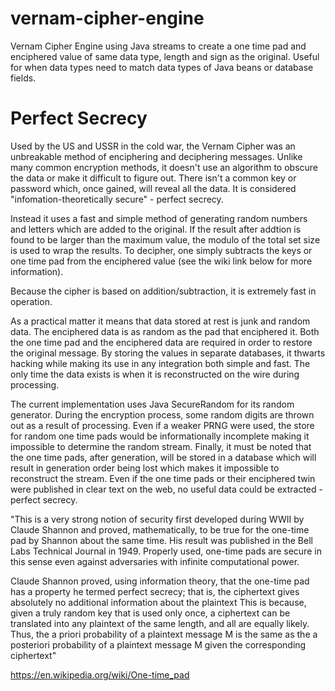 # vernam-cipher-engine
Vernam Cipher Engine using Java streams to create a one time pad and enciphered value of same data type, length and sign as the original. Useful for when data types need to match data types of Java beans or database fields.

# Perfect Secrecy
Used by the US and USSR in the cold war, the Vernam Cipher was an unbreakable method of enciphering and deciphering messages. Unlike many 
common encryption methods, it doesn't use an algorithm to obscure the data or make it difficult to figure out. There isn't a common key or 
password which, once gained, will reveal all the data. It is considered "infomation-theoretically secure" - perfect secrecy.

Instead it uses a fast and simple method of generating random numbers and letters which are added to the original. If the result after 
addtion is found to be larger than the maximum value, the modulo of the total set size is used to wrap the results. To decipher, one simply subtracts the keys or one time pad from the enciphered value (see the wiki link below for more information).

Because the cipher is based on addition/subtraction, it is extremely fast in operation.

As a practical matter it means that data stored at rest is junk and random data. The enciphered data is as random as the pad that enciphered it. Both the one time pad and the enciphered data are required in order to restore the original message.  By storing the values in separate databases, it thwarts hacking while making its use in any integration both simple
and fast. The only time the data exists is when it is reconstructed on the wire during processing. 

The current implementation uses Java SecureRandom for its random generator. During the encryption process, some random digits
are thrown out as a result of processing. Even if a weaker PRNG were used, the store for random one time pads would be informationally 
incomplete making it impossible to determine the random stream. Finally, it must be noted that the one time pads, after
generation, will be stored in a database which will result in generation order being lost which makes it impossible to reconstruct the stream. Even if the one time pads or their enciphered twin were published in clear text on the web, no useful data could be extracted - perfect secrecy.

"This is a very strong notion of security first developed during WWII by Claude Shannon and proved, mathematically, to be true for the 
one-time pad by Shannon about the same time. His result was published in the Bell Labs Technical Journal in 1949.
Properly used, one-time pads are secure in this sense even against adversaries with infinite computational power.

Claude Shannon proved, using information theory, that the one-time pad has a property he termed perfect secrecy; 
that is, the ciphertext gives absolutely no additional information about the plaintext This is because, given a truly 
random key that is used only once, a ciphertext can be translated into any plaintext of the same length, and all are equally likely. 
Thus, the a priori probability of a plaintext message M is the same as the a posteriori probability of a plaintext message M given 
the corresponding ciphertext"

https://en.wikipedia.org/wiki/One-time_pad
